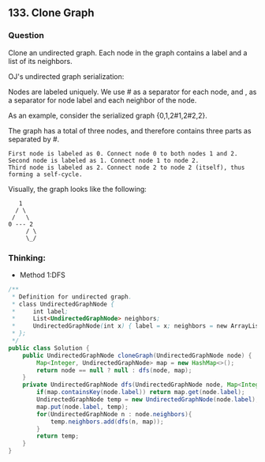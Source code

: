 ## 133. Clone Graph

### Question
 Clone an undirected graph. Each node in the graph contains a label and a list of its neighbors.

OJ's undirected graph serialization:

Nodes are labeled uniquely.
We use # as a separator for each node, and , as a separator for node label and each neighbor of the node.

As an example, consider the serialized graph {0,1,2#1,2#2,2}.

The graph has a total of three nodes, and therefore contains three parts as separated by #.

    First node is labeled as 0. Connect node 0 to both nodes 1 and 2.
    Second node is labeled as 1. Connect node 1 to node 2.
    Third node is labeled as 2. Connect node 2 to node 2 (itself), thus forming a self-cycle.

Visually, the graph looks like the following:

       1
      / \
     /   \
    0 --- 2
         / \
         \_/


### Thinking:
* Method 1:DFS

```Java
/**
 * Definition for undirected graph.
 * class UndirectedGraphNode {
 *     int label;
 *     List<UndirectedGraphNode> neighbors;
 *     UndirectedGraphNode(int x) { label = x; neighbors = new ArrayList<UndirectedGraphNode>(); }
 * };
 */
public class Solution {
    public UndirectedGraphNode cloneGraph(UndirectedGraphNode node) {
        Map<Integer, UndirectedGraphNode> map = new HashMap<>();
        return node == null ? null : dfs(node, map);
    }
    private UndirectedGraphNode dfs(UndirectedGraphNode node, Map<Integer, UndirectedGraphNode> map){
        if(map.containsKey(node.label)) return map.get(node.label);
        UndirectedGraphNode temp = new UndirectedGraphNode(node.label);
        map.put(node.label, temp);
        for(UndirectedGraphNode n : node.neighbors){
            temp.neighbors.add(dfs(n, map));
        }
        return temp;
    }
}
```